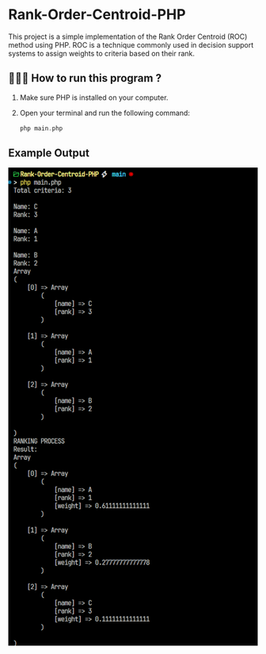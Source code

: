 # Rank-Order-Centroid-PHP
This project is a simple implementation of the Rank Order Centroid (ROC) method using PHP. ROC is a technique commonly used in decision support systems to assign weights to criteria based on their rank. 

## 🏃🏻‍♂️ How to run this program ?

1. Make sure PHP is installed on your computer.
2. Open your terminal and run the following command:

    ```php
    php main.php
    ```

## Example Output

![Result](docs/img/result.png)
